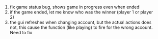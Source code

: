 1. fix game status bug, shows game in progress even when ended
2. if the game ended, let me know who was the winner (player 1 or player 2)
3. the gui refreshes when changing account, but the actual actions does not, this cause the function (like playing) to fire for the wrong account. Need to fix
